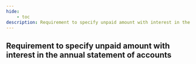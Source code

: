 ```yaml
---
hide:
    - toc
description: Requirement to specify unpaid amount with interest in the annual statement of accounts
---
```


## Requirement to specify unpaid amount with interest in the annual statement of accounts
